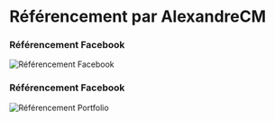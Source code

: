 # Référencement par AlexandreCM

### Référencement Facebook
![Référencement Facebook](https://github.com/cegepmatane/AcheteTaBaguette/blob/master/documentation/referencement/image/referencement%20-AlexandreCM-fb.PNG)

### Référencement Facebook
![Référencement Portfolio](https://github.com/cegepmatane/AcheteTaBaguette/blob/master/documentation/referencement/image/referencement%20-AlexandreCM-portfolio.PNG)

